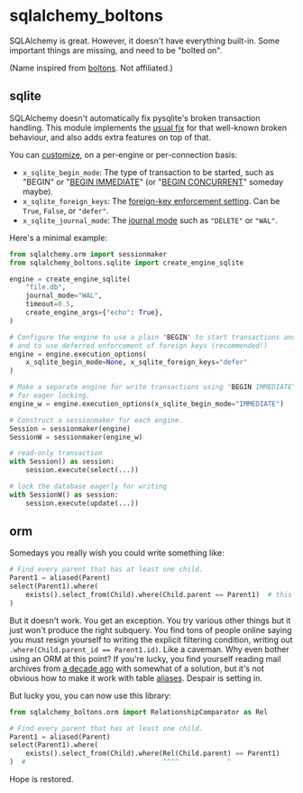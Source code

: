 # sqlalchemy_boltons

SQLAlchemy is great. However, it doesn't have everything built-in. Some important things are missing, and need to be
"bolted on".

(Name inspired from [boltons](https://pypi.org/project/boltons/). Not affiliated.)

## sqlite

SQLAlchemy doesn't automatically fix pysqlite's broken transaction handling. This module implements the
[usual fix](https://docs.sqlalchemy.org/en/20/dialects/sqlite.html#serializable-isolation-savepoints-transactional-ddl)
for that well-known broken behaviour, and also adds extra features on top of that.

You can [customize](https://docs.sqlalchemy.org/en/20/core/connections.html#sqlalchemy.engine.Engine.execution_options),
on a per-engine or per-connection basis:

- `x_sqlite_begin_mode`: The type of transaction to be started, such as "BEGIN" or
  "[BEGIN IMMEDIATE](https://www.sqlite.org/lang_transaction.html)" (or
  "[BEGIN CONCURRENT](https://www.sqlite.org/cgi/src/doc/begin-concurrent/doc/begin_concurrent.md)" someday maybe).
- `x_sqlite_foreign_keys`: The [foreign-key enforcement setting](https://www.sqlite.org/foreignkeys.html). Can be
  `True`, `False`, or `"defer"`.
- `x_sqlite_journal_mode`: The [journal mode](https://www.sqlite.org/pragma.html#pragma_journal_mode) such as
  `"DELETE"` or `"WAL"`.

Here's a minimal example:

```python
from sqlalchemy.orm import sessionmaker
from sqlalchemy_boltons.sqlite import create_engine_sqlite

engine = create_engine_sqlite(
    "file.db",
    journal_mode="WAL",
    timeout=0.5,
    create_engine_args={"echo": True},
)

# Configure the engine to use a plain "BEGIN" to start transactions and
# and to use deferred enforcement of foreign keys (recommended!)
engine = engine.execution_options(
    x_sqlite_begin_mode=None, x_sqlite_foreign_keys="defer"
)

# Make a separate engine for write transactions using "BEGIN IMMEDIATE"
# for eager locking.
engine_w = engine.execution_options(x_sqlite_begin_mode="IMMEDIATE")

# Construct a sessionmaker for each engine.
Session = sessionmaker(engine)
SessionW = sessionmaker(engine_w)

# read-only transaction
with Session() as session:
    session.execute(select(...))

# lock the database eagerly for writing
with SessionW() as session:
    session.execute(update(...))
```

## orm

Somedays you really wish you could write something like:

```python
# Find every parent that has at least one child.
Parent1 = aliased(Parent)
select(Parent1).where(
    exists().select_from(Child).where(Child.parent == Parent1)  # this doesn't work
)
```

But it doesn't work. You get an exception. You try various other things but it just won't produce the right subquery.
You find tons of people online saying you must resign yourself to writing the explicit filtering condition, writing out
`.where(Child.parent_id == Parent1.id)`. Like a caveman. Why even bother using an ORM at this point? If you're lucky,
you find yourself reading mail archives from [a decade ago](https://groups.google.com/g/sqlalchemy/c/R-qOlzzVi0o/m/NtFswgJioDIJ)
with somewhat of a solution, but it's not obvious how to make it work with table
[aliases](https://docs.sqlalchemy.org/en/20/orm/queryguide/api.html#sqlalchemy.orm.aliased). Despair is setting in.

But lucky you, you can now use this library:

```python
from sqlalchemy_boltons.orm import RelationshipComparator as Rel

# Find every parent that has at least one child.
Parent1 = aliased(Parent)
select(Parent1).where(
    exists().select_from(Child).where(Rel(Child.parent) == Parent1)
)  #                                  ^^^^            ^
```

Hope is restored.
